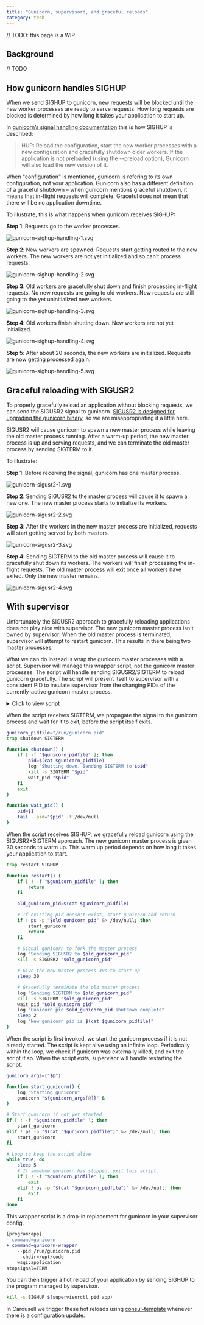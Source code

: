 ```yaml
---
title: "Gunicorn, supervisord, and graceful reloads"
category: tech
---
```


// TODO: this page is a WIP.

## Background

// TODO

## How gunicorn handles SIGHUP

When we send SIGHUP to gunicorn, new requests will be blocked until the new
worker processes are ready to serve requests. How long requests are blocked is
determined by how long it takes your application to start up.

In [gunicorn’s signal handling
documentation](https://docs.gunicorn.org/en/19.x/signals.html) this is how
SIGHUP is described:

> HUP: Reload the configuration, start the new worker processes with a new
> configuration and gracefully shutdown older workers. If the application is
> not preloaded (using the --preload option), Gunicorn will also load the new
> version of it.

When "configuration" is mentioned, gunicorn is refering to its own
configuration, not your application. Gunicorn also has a different definition
of a graceful shutdown – when gunicorn mentions graceful shutdown, it means
that in-flight requests will complete. Graceful does not mean that there will
be no application downtime.

To illustrate, this is what happens when gunicorn receives SIGHUP:

**Step 1**: Requests go to the worker processes.

![gunicorn-sighup-handling-1.svg](/resource/diagrams/gunicorn-sighup-handling-1.svg)

<!--
```dot render{"mode": "code-hidden", "filename": "gunicorn-sighup-handling-1.svg"}
digraph G {
    client -> "master A";
    "master A" -> "worker A.1";
    "master A" -> "worker A.2";
    "master A" -> "worker A.3";
    "master A" -> "worker A.4";
    "master A" -> "worker A.5";
}
```
-->

**Step 2**: New workers are spawned. Requests start getting routed to the new
workers. The new workers are not yet initialized and so can't process
requests.

![gunicorn-sighup-handling-2.svg](/resource/diagrams/gunicorn-sighup-handling-2.svg)

<!--
```dot render{"mode": "code-hidden", "filename": "gunicorn-sighup-handling-2.svg"}
digraph G {
    client -> "master A";
    "master A" -> "worker A.1";
    "master A" -> "worker A.2";
    "master A" -> "worker A.3";
    "master A" -> "worker A.4";
    "master A" -> "worker A.5";

    "worker A.6" [style=filled fillcolor=lightcoral];
    "worker A.7" [style=filled fillcolor=lightcoral];
    "worker A.8" [style=filled fillcolor=lightcoral];
    "worker A.9" [style=filled fillcolor=lightcoral];
    "worker A.10" [style=filled fillcolor=lightcoral];
    "master A" -> "worker A.6" [label="X - request blocked" fillcolor=red];
    "master A" -> "worker A.7" [label="X" fillcolor=red];
    "master A" -> "worker A.8" [label="X" fillcolor=red];
    "master A" -> "worker A.9" [label="X" fillcolor=red];
    "master A" -> "worker A.10" [label="X" fillcolor=red];
}
```
-->

**Step 3**: Old workers are gracefully shut down and finish processing in-flight
requests. No new requests are going to old workers. New requests are still
going to the yet uninitialized new workers.

![gunicorn-sighup-handling-3.svg](/resource/diagrams/gunicorn-sighup-handling-3.svg)

<!--
```dot render{"mode": "code-hidden", "filename": "gunicorn-sighup-handling-3.svg"}
digraph G {
    client -> "master A";
    "worker A.1";
    "worker A.2";
    "worker A.3";
    "worker A.4";
    "worker A.5";

    "worker A.6" [style=filled fillcolor=lightcoral];
    "worker A.7" [style=filled fillcolor=lightcoral];
    "worker A.8" [style=filled fillcolor=lightcoral];
    "worker A.9" [style=filled fillcolor=lightcoral];
    "worker A.10" [style=filled fillcolor=lightcoral];
    "master A" -> "worker A.6" [label="X - request blocked" fillcolor=red];
    "master A" -> "worker A.7" [label="X" fillcolor=red];
    "master A" -> "worker A.8" [label="X" fillcolor=red];
    "master A" -> "worker A.9" [label="X" fillcolor=red];
    "master A" -> "worker A.10" [label="X" fillcolor=red];
}
```
-->

**Step 4**: Old workers finish shutting down. New workers are not yet
initialized.

![gunicorn-sighup-handling-4.svg](/resource/diagrams/gunicorn-sighup-handling-4.svg)

<!--
```dot render{"mode": "code-hidden", "filename": "gunicorn-sighup-handling-4.svg"}
digraph G {
    client -> "master A";
    "worker A.6" [style=filled fillcolor=lightcoral];
    "worker A.7" [style=filled fillcolor=lightcoral];
    "worker A.8" [style=filled fillcolor=lightcoral];
    "worker A.9" [style=filled fillcolor=lightcoral];
    "worker A.10" [style=filled fillcolor=lightcoral];
    "master A" -> "worker A.6" [label="X - request blocked" fillcolor=red];
    "master A" -> "worker A.7" [label="X" fillcolor=red];
    "master A" -> "worker A.8" [label="X" fillcolor=red];
    "master A" -> "worker A.9" [label="X" fillcolor=red];
    "master A" -> "worker A.10" [label="X" fillcolor=red];
}
```
-->

**Step 5**: After about 20 seconds, the new workers are initialized. Requests are
now getting processed again.

![gunicorn-sighup-handling-5.svg](/resource/diagrams/gunicorn-sighup-handling-5.svg)

<!--
```dot render{"mode": "code-hidden", "filename": "gunicorn-sighup-handling-5.svg"}
digraph G {
    client -> "master A";
    "master A" -> "worker A.6";
    "master A" -> "worker A.7";
    "master A" -> "worker A.8";
    "master A" -> "worker A.9";
    "master A" -> "worker A.10";
}
```
-->

## Graceful reloading with SIGUSR2

To properly gracefully reload an application without blocking requests, we can
send the SIGUSR2 signal to gunicorn. [SIGUSR2 is designed for upgrading the
gunicorn binary](https://docs.gunicorn.org/en/stable/signals.html#upgrading-to-a-new-binary-on-the-fly),
so we are misappropriating it a little here.

SIGUSR2 will cause gunicorn to spawn a new master process while leaving the old
master process running. After a warm-up period, the new master process is up
and serving requests, and we can terminate the old master process by sending
SIGTERM to it.

To illustrate:

**Step 1**: Before receiving the signal, gunicorn has one master process.

![gunicorn-sigusr2-1.svg](/resource/diagrams/gunicorn-sigusr2-1.svg)

<!--
```dot render{"mode": "code-hidden", "filename": "gunicorn-sigusr2-1.svg"}
digraph G {
    client -> "master A";
    "master A" -> "worker A.1";
    "master A" -> "worker A.2";
    "master A" -> "worker A.3";
    "master A" -> "worker A.4";
    "master A" -> "worker A.5";
}
```
-->

**Step 2**: Sending SIGUSR2 to the master process will cause it to spawn a new
one. The new master process starts to initialize its workers.

![gunicorn-sigusr2-2.svg](/resource/diagrams/gunicorn-sigusr2-2.svg)

<!--
```dot render{"mode": "code-hidden", "filename": "gunicorn-sigusr2-2.svg"}
digraph G {
    client -> "master A";
    "master A" -> "worker A.1";
    "master A" -> "worker A.2";
    "master A" -> "worker A.3";
    "master A" -> "worker A.4";
    "master A" -> "worker A.5";

    "worker B.1" [style=filled fillcolor=lightcoral];
    "worker B.2" [style=filled fillcolor=lightcoral];
    "worker B.3" [style=filled fillcolor=lightcoral];
    "worker B.4" [style=filled fillcolor=lightcoral];
    "worker B.5" [style=filled fillcolor=lightcoral];
    "master B" -> "worker B.1";
    "master B" -> "worker B.2";
    "master B" -> "worker B.3";
    "master B" -> "worker B.4";
    "master B" -> "worker B.5";
}
```
-->

**Step 3**: After the workers in the new master process are initialized,
requests will start getting served by both masters.

![gunicorn-sigusr2-3.svg](/resource/diagrams/gunicorn-sigusr2-3.svg)

<!--
```dot render{"mode": "code-hidden", "filename": "gunicorn-sigusr2-3.svg"}
digraph G {
    client -> "master A";
    "master A" -> "worker A.1";
    "master A" -> "worker A.2";
    "master A" -> "worker A.3";
    "master A" -> "worker A.4";
    "master A" -> "worker A.5";

    client -> "master B";
    "master B" -> "worker B.1";
    "master B" -> "worker B.2";
    "master B" -> "worker B.3";
    "master B" -> "worker B.4";
    "master B" -> "worker B.5";
}
```
-->

**Step 4**: Sending SIGTERM to the old master process will cause it to
gracefully shut down its workers. The workers will finish processing the
in-flight requests. The old master process will exit once all workers have
exited. Only the new master remains.

![gunicorn-sigusr2-4.svg](/resource/diagrams/gunicorn-sigusr2-4.svg)

<!--
```dot render{"mode": "code-hidden", "filename": "gunicorn-sigusr2-4.svg"}
digraph G {
    client -> "master B";
    "master B" -> "worker B.1";
    "master B" -> "worker B.2";
    "master B" -> "worker B.3";
    "master B" -> "worker B.4";
    "master B" -> "worker B.5";
}
```
-->

## With supervisor

Unfortunately the SIGUSR2 approach to gracefully reloading applications does
not play nice with supervisor. The new gunicorn master process isn't owned by
supervisor. When the old master process is terminated, supervisor will attempt
to restart gunicorn. This results in there being two master processes.

What we can do instead is wrap the gunicorn master processes with a script.
Supervisor will manage this wrapper script, not the gunicorn master processes.
The script will handle sending SIGUSR2/SIGTERM to reload gunicorn gracefully.
The script will present itself to supervisor with a consistent PID to insulate
supervisor from the changing PIDs of the currently-active gunicorn master process.

<details>
<summary>Click to view script</summary>

```bash
#!/bin/bash

trap restart SIGHUP
trap shutdown SIGTERM

gunicorn_pidfile="/run/gunicorn.pid"
gunicorn_args=("$@")

function log() {
    echo "[$(date --rfc-3339=seconds)] [gunicorn-wrapper] $1"
}

function shutdown() {
    if [ -f "$gunicorn_pidfile" ]; then
        pid=$(cat $gunicorn_pidfile)
        log "Shutting down. Sending SIGTERM to $pid"
        kill -s SIGTERM "$pid"
        wait_pid "$pid"
    fi
    exit
}

function restart() {
    if [ ! -f "$gunicorn_pidfile" ]; then
        return
    fi

    old_gunicorn_pid=$(cat $gunicorn_pidfile)

    # If existing pid doesn't exist, start gunicorn and return
    if ! ps -p "$old_gunicorn_pid" &> /dev/null; then
        start_gunicorn
        return
    fi

    # Signal gunicorn to fork the master process
    log "Sending SIGUSR2 to $old_gunicorn_pid"
    kill -s SIGUSR2 "$old_gunicorn_pid"

    # Give the new master process 30s to start up
    sleep 30

    # Gracefully terminate the old master process
    log "Sending SIGTERM to $old_gunicorn_pid"
    kill -s SIGTERM "$old_gunicorn_pid"
    wait_pid "$old_gunicorn_pid"
    log "Gunicorn pid $old_gunicorn_pid shutdown complete"
    sleep 2
    log "New gunicorn pid is $(cat $gunicorn_pidfile)"
}

function wait_pid() {
    pid=$1
    tail --pid="$pid" -f /dev/null
}

function start_gunicorn() {
    log "Starting gunicorn"
    gunicorn "${gunicorn_args[@]}" &
}

# Start gunicorn if not yet started
if [ ! -f "$gunicorn_pidfile" ]; then
    start_gunicorn
elif ! ps -p "$(cat "$gunicorn_pidfile")" &> /dev/null; then
    start_gunicorn
fi

# Loop to keep the script alive
while true; do
    sleep 5
    # If somehow gunicorn has stopped, exit this script.
    if [ ! -f "$gunicorn_pidfile" ]; then
        exit
    elif ! ps -p "$(cat "$gunicorn_pidfile")" &> /dev/null; then
        exit
    fi
done
```

</details>

When the script receives SIGTERM, we propagate the signal to the gunicorn
process and wait for it to exit, before the script itself exits.

```bash
gunicorn_pidfile="/run/gunicorn.pid"
trap shutdown SIGTERM

function shutdown() {
    if [ -f "$gunicorn_pidfile" ]; then
        pid=$(cat $gunicorn_pidfile)
        log "Shutting down. Sending SIGTERM to $pid"
        kill -s SIGTERM "$pid"
        wait_pid "$pid"
    fi
    exit
}

function wait_pid() {
    pid=$1
    tail --pid="$pid" -f /dev/null
}
```

When the script receives SIGHUP, we gracefully reload gunicorn using the
SIGUSR2+SIGTERM approach. The new gunicorn master process is given 30 seconds
to warm up. This warm up period depends on how long it takes your application
to start.

```bash
trap restart SIGHUP

function restart() {
    if [ ! -f "$gunicorn_pidfile" ]; then
        return
    fi

    old_gunicorn_pid=$(cat $gunicorn_pidfile)

    # If existing pid doesn't exist, start gunicorn and return
    if ! ps -p "$old_gunicorn_pid" &> /dev/null; then
        start_gunicorn
        return
    fi

    # Signal gunicorn to fork the master process
    log "Sending SIGUSR2 to $old_gunicorn_pid"
    kill -s SIGUSR2 "$old_gunicorn_pid"

    # Give the new master process 30s to start up
    sleep 30

    # Gracefully terminate the old master process
    log "Sending SIGTERM to $old_gunicorn_pid"
    kill -s SIGTERM "$old_gunicorn_pid"
    wait_pid "$old_gunicorn_pid"
    log "Gunicorn pid $old_gunicorn_pid shutdown complete"
    sleep 2
    log "New gunicorn pid is $(cat $gunicorn_pidfile)"
}
```

When the script is first invoked, we start the gunicorn process if it is not
already started. The script is kept alive using an infinite loop. Periodically
within the loop, we check if gunicorn was externally killed, and exit the
script if so. When the script exits, supervisor will handle restarting the
script.

```bash
gunicorn_args=("$@")

function start_gunicorn() {
    log "Starting gunicorn"
    gunicorn "${gunicorn_args[@]}" &
}

# Start gunicorn if not yet started
if [ ! -f "$gunicorn_pidfile" ]; then
    start_gunicorn
elif ! ps -p "$(cat "$gunicorn_pidfile")" &> /dev/null; then
    start_gunicorn
fi

# Loop to keep the script alive
while true; do
    sleep 5
    # If somehow gunicorn has stopped, exit this script.
    if [ ! -f "$gunicorn_pidfile" ]; then
        exit
    elif ! ps -p "$(cat "$gunicorn_pidfile")" &> /dev/null; then
        exit
    fi
done
```

This wrapper script is a drop-in replacement for gunicorn in your supervisor config.

```diff
[program:app]
- command=gunicorn
+ command=gunicorn-wrapper
    --pid /run/gunicorn.pid
    --chdir=/opt/code
    wsgi:application 
stopsignal=TERM
```

You can then trigger a hot reload of your application by sending SIGHUP to the
program managed by supervisor.

```bash
kill -s SIGHUP $(supervisorctl pid app)
```

In Carousell we trigger these hot reloads using
[consul-template](https://github.com/hashicorp/consul-template) whenever there
is a configuration update.
